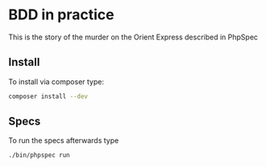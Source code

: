 BDD in practice
===============

This is the story of the murder on the Orient Express described in PhpSpec

Install
-------

To install via composer type:

```bash
composer install --dev
```

Specs
-----

To run the specs afterwards type

```bash
./bin/phpspec run
```
